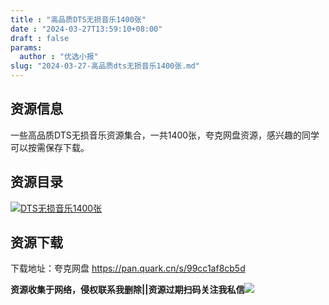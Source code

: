```yaml
---
title : "高品质DTS无损音乐1400张"
date : "2024-03-27T13:59:10+08:00"
draft : false
params:
  author : "优选小报"
slug: "2024-03-27-高品质dts无损音乐1400张.md"
---
```


## 资源信息

一些高品质DTS无损音乐资源集合，一共1400张，夸克网盘资源，感兴趣的同学可以按需保存下载。

## 资源目录

[![DTS无损音乐1400张](//img7-1.zhekoulieshou.com/mmbiz_jpg/iaHBVewvSIbAh08WfIsYfZJWcU4puibpsIlAq2ABchdAMpwQQ9pibLRPCf6ia7wnzjrngiarV7f422fWxxJvPicUObwQ/0)](//img7-1.zhekoulieshou.com/mmbiz_jpg/iaHBVewvSIbAh08WfIsYfZJWcU4puibpsIlAq2ABchdAMpwQQ9pibLRPCf6ia7wnzjrngiarV7f422fWxxJvPicUObwQ/0)

## 资源下载

下载地址：夸克网盘 https://pan.quark.cn/s/99cc1af8cb5d

**资源收集于网络，侵权联系我删除||资源过期扫码关注我私信**![](//img7-1.zhekoulieshou.com/mmbiz_jpg/iaHBVewvSIbAjcr9g6TlCXSfiaDqkbzuEzp207hVzPqT4YGQOAazQ1KNHCeACbia5Lzq4Ckwibe48iar1q7lgVP1o3w/640?wx_fmt=jpeg&from=appmsg)


